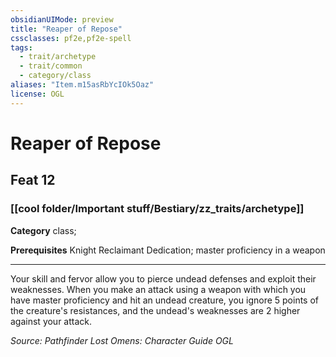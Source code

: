 ```yaml
---
obsidianUIMode: preview
title: "Reaper of Repose"
cssclasses: pf2e,pf2e-spell
tags:
  - trait/archetype
  - trait/common
  - category/class
aliases: "Item.m15asRbYcIOk5Oaz"
license: OGL
---
```

# Reaper of Repose
## Feat 12
### [[cool folder/Important stuff/Bestiary/zz_traits/archetype]]

**Category** class; 



**Prerequisites** Knight Reclaimant Dedication; master proficiency in a weapon
* * *
Your skill and fervor allow you to pierce undead defenses and exploit their weaknesses. When you make an attack using a weapon with which you have master proficiency and hit an undead creature, you ignore 5 points of the creature's resistances, and the undead's weaknesses are 2 higher against your attack.

*Source: Pathfinder Lost Omens: Character Guide*
*OGL*